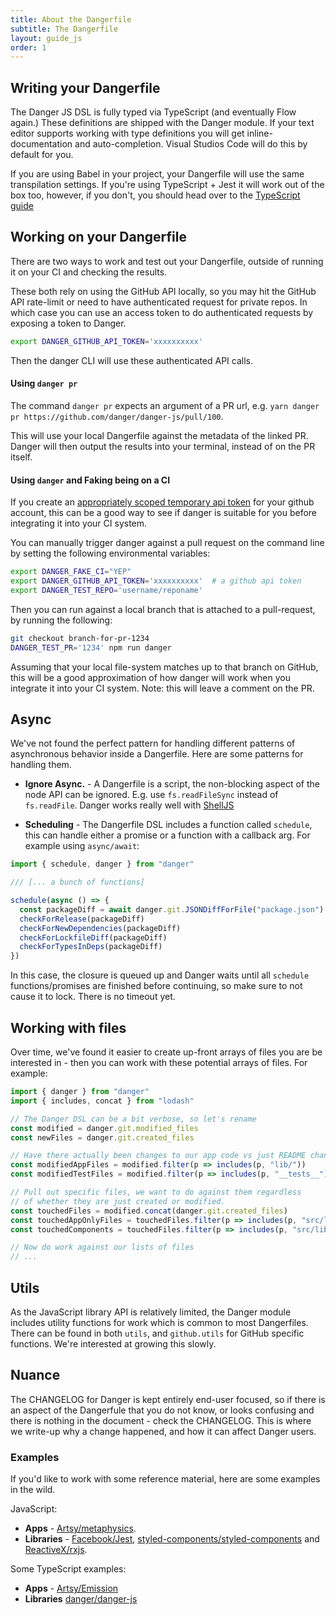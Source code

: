 ```yaml
---
title: About the Dangerfile
subtitle: The Dangerfile
layout: guide_js
order: 1
---
```


## Writing your Dangerfile

The Danger JS DSL is fully typed via TypeScript (and eventually Flow again.)  These definitions are shipped with the Danger module. If your text editor supports working with type definitions you will get inline-documentation and auto-completion. Visual Studios Code will do this by default for you.

If you are using Babel in your project, your Dangerfile will use the same transpilation settings. If you're using TypeScript + Jest it will work out of the box too, however, if you don't, you should head over to the [TypeScript guide][ts_guide]

## Working on your Dangerfile

There are two ways to work and test out your Dangerfile, outside of running it on your CI and checking the results. 

These both rely on using the GitHub API locally, so you may hit the GitHub API rate-limit or need to have authenticated request for private repos. In which case you can use an access token to do authenticated requests by exposing a token to Danger.

```sh
export DANGER_GITHUB_API_TOKEN='xxxxxxxxxx'
```

Then the danger CLI will use these authenticated API calls.

#### Using `danger pr`

The command `danger pr` expects an argument of a PR url, e.g. `yarn danger pr https://github.com/danger/danger-js/pull/100`.

This will use your local Dangerfile against the metadata of the linked PR. Danger will then output the results into your terminal, instead of on the PR itself.

#### Using `danger` and Faking being on a CI

If you create an [appropriately scoped temporary api token](http://danger.systems/guides/getting_started.html#setting-up-an-access-token) for your github account, this can be a good way to see if danger is suitable for you before integrating it into your CI system.

You can manually trigger danger against a pull request on the command line by setting the following environmental variables:

```bash
export DANGER_FAKE_CI="YEP"
export DANGER_GITHUB_API_TOKEN='xxxxxxxxxx'  # a github api token
export DANGER_TEST_REPO='username/reponame'
```

Then you can run against a local branch that is attached to a pull-request, by running the following:

```bash
git checkout branch-for-pr-1234
DANGER_TEST_PR='1234' npm run danger
```

Assuming that your local file-system matches up to that branch on GitHub, this will be a good approximation of how danger will work when you integrate it into your CI system. Note: this will leave a comment on the PR.

## Async

We've not found the perfect pattern for handling different patterns of asynchronous behavior inside a Dangerfile. Here are some patterns for handling them.

* **Ignore Async.** - A Dangerfile is a script, the non-blocking aspect of the node API can be ignored. E.g. use `fs.readFileSync` instead of `fs.readFile`. Danger works really well with [ShellJS][]

* **Scheduling** - The Dangerfile DSL includes a function called `schedule`, this can handle either a promise or a function with a callback arg. For example using `async/await`:

```js
import { schedule, danger } from "danger"

/// [... a bunch of functions]

schedule(async () => {
  const packageDiff = await danger.git.JSONDiffForFile("package.json")
  checkForRelease(packageDiff)
  checkForNewDependencies(packageDiff)
  checkForLockfileDiff(packageDiff)
  checkForTypesInDeps(packageDiff)
})
```

In this case, the closure is queued up and Danger waits until all `schedule` functions/promises are finished before continuing, so make sure to not cause it to lock. There is no timeout yet.

## Working with files

Over time, we've found it easier to create up-front arrays of files you are be interested in - then you can work with these potential arrays of files. For example:

```js
import { danger } from "danger"
import { includes, concat } from "lodash"

// The Danger DSL can be a bit verbose, so let's rename
const modified = danger.git.modified_files
const newFiles = danger.git.created_files

// Have there actually been changes to our app code vs just README changes
const modifiedAppFiles = modified.filter(p => includes(p, "lib/"))
const modifiedTestFiles = modified.filter(p => includes(p, "__tests__"))

// Pull out specific files, we want to do against them regardless
// of whether they are just created or modified.
const touchedFiles = modified.concat(danger.git.created_files)
const touchedAppOnlyFiles = touchedFiles.filter(p => includes(p, "src/lib/") && !includes(p, "__tests__"))
const touchedComponents = touchedFiles.filter(p => includes(p, "src/lib/components") && !includes(p, "__tests__"))

// Now do work against our lists of files
// ...
```

## Utils

As the JavaScript library API is relatively limited, the Danger module includes utility functions for work which is common to most Dangerfiles. There can be found in both `utils`, and `github.utils` for GitHub specific functions. We're interested at growing this slowly.

## Nuance

The CHANGELOG for Danger is kept entirely end-user focused, so if there is an aspect of the Dangerfule that you do not know, or looks confusing and there is nothing in the document - check the CHANGELOG. This is where we write-up why a change happened, and how it can affect Danger users.

### Examples

If you'd like to work with some reference material, here are some examples in the wild. 

JavaScript:

* **Apps** - [Artsy/metaphysics][meta].
* **Libraries** - [Facebook/Jest][fbj], [styled-components/styled-components][sc] and [ReactiveX/rxjs][rxjs].

Some TypeScript examples:

* **Apps** - [Artsy/Emission][emiss]
* **Libraries** [danger/danger-js][danger-js]

[emiss]: https://github.com/artsy/emission/blob/master/dangerfile.ts
[danger-js]: https://github.com/danger/danger-js/blob/master/dangerfile.ts
[meta]: https://github.com/artsy/metaphysics/blob/master/dangerfile.js
[fbj]: https://github.com/facebook/jest/blob/master/dangerfile.js
[sc]: https://github.com/styled-components/styled-components/blob/master/dangerfile.js
[rxjs]: https://github.com/ReactiveX/rxjs/blob/master/dangerfile.js
[setup]: http://danger.systems/guides/getting_started.html#creating-a-bot-account-for-danger-to-use
[jest]: https://github.com/facebook/jest
[ShellJS]: http://github.com/shelljs/shelljs
[ts_guide]: DFSDGSDFDgdsgdfgd

